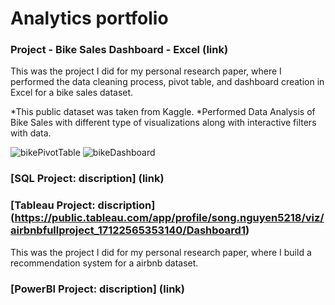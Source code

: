 # Analytics portfolio

### Project - Bike Sales Dashboard - Excel (link)

This was the project I did for my personal research paper, where I performed the data cleaning process, pivot table, and dashboard creation in Excel for a bike sales dataset.

*This public dataset was taken from Kaggle.
*Performed Data Analysis of Bike Sales with different type of visualizations along with interactive filters with data.

![bikePivotTable](https://github.com/synnguyen/portfolio/assets/168029185/de86d049-6b13-4c82-96c2-7d2952a02e31)
![bikeDashboard](https://github.com/synnguyen/portfolio/assets/168029185/c6b50375-fa2a-4e9a-a85f-6fd0f7f79f2d)


### [SQL Project: discription] (link)



### [Tableau Project: discription] (https://public.tableau.com/app/profile/song.nguyen5218/viz/airbnbfullproject_17122565353140/Dashboard1)

This was the project I did for my personal research paper, where I build a recommendation system for a airbnb dataset.


### [PowerBI Project: discription] (link)

